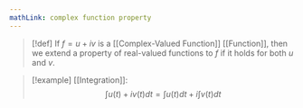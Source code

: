 ```yaml
---
mathLink: complex function property
---
```

>[!def]
>If $f=u+iv$ is a [[Complex-Valued Function]] [[Function]], then we extend a property of real-valued functions to $f$ if it holds for both $u$ and $v$.

>[!example]
>[[Integration]]: $$\int u(t)+iv(t)dt=\int u(t)dt+i\int v(t)dt$$
